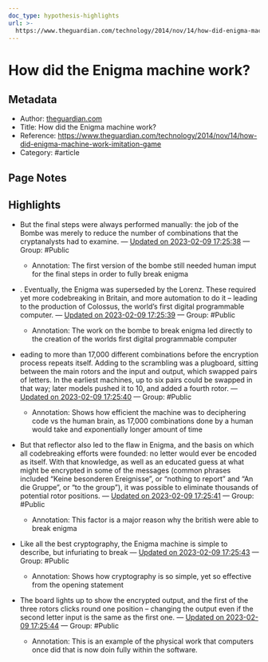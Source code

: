 ```yaml
---
doc_type: hypothesis-highlights
url: >-
  https://www.theguardian.com/technology/2014/nov/14/how-did-enigma-machine-work-imitation-game
---
```


# How did the Enigma machine work?

## Metadata
- Author: [theguardian.com]()
- Title: How did the Enigma machine work?
- Reference: https://www.theguardian.com/technology/2014/nov/14/how-did-enigma-machine-work-imitation-game
- Category: #article

## Page Notes
## Highlights
- But the final steps were always performed manually: the job of the Bombe was merely to reduce the number of combinations that the cryptanalysts had to examine. — [Updated on 2023-02-09 17:25:38](https://hyp.is/rdWFZKjIEe2547v20w1IjQ/www.theguardian.com/technology/2014/nov/14/how-did-enigma-machine-work-imitation-game) — Group: #Public
    - Annotation: The first version of the bombe still needed human imput for the final steps in order to fully break enigma
- . Eventually, the Enigma was superseded by the Lorenz. These required yet more codebreaking in Britain, and more automation to do it – leading to the production of Colossus, the world’s first digital programmable computer. — [Updated on 2023-02-09 17:25:39](https://hyp.is/rnF35KjIEe2dmisqtu8-PQ/www.theguardian.com/technology/2014/nov/14/how-did-enigma-machine-work-imitation-game) — Group: #Public
    - Annotation: The work on the bombe to break enigma led directly to the creation of the worlds first digital programmable computer
- eading to more than 17,000 different combinations before the encryption process repeats itself. Adding to the scrambling was a plugboard, sitting between the main rotors and the input and output, which swapped pairs of letters. In the earliest machines, up to six pairs could be swapped in that way; later models pushed it to 10, and added a fourth rotor. — [Updated on 2023-02-09 17:25:40](https://hyp.is/r0anrKjIEe21_S96n8a38w/www.theguardian.com/technology/2014/nov/14/how-did-enigma-machine-work-imitation-game) — Group: #Public
    - Annotation: Shows how efficient the machine was to deciphering code vs the human brain, as 17,000 combinations done by a human would take and exponentially longer amount of time
- But that reflector also led to the flaw in Enigma, and the basis on which all codebreaking efforts were founded: no letter would ever be encoded as itself. With that knowledge, as well as an educated guess at what might be encrypted in some of the messages (common phrases included “Keine besonderen Ereignisse”, or “nothing to report” and “An die Gruppe”, or “to the group”), it was possible to eliminate thousands of potential rotor positions. — [Updated on 2023-02-09 17:25:41](https://hyp.is/r_3sAKjIEe2HDd-ZmXYOTA/www.theguardian.com/technology/2014/nov/14/how-did-enigma-machine-work-imitation-game) — Group: #Public
    - Annotation: This factor is a major reason why the british were able to break enigma
- Like all the best cryptography, the Enigma machine is simple to describe, but infuriating to break — [Updated on 2023-02-09 17:25:43](https://hyp.is/sQQ3TqjIEe2-b1-RUePNhg/www.theguardian.com/technology/2014/nov/14/how-did-enigma-machine-work-imitation-game) — Group: #Public
    - Annotation: Shows how cryptography is so simple, yet so effective from the opening statement

- The board lights up to show the encrypted output, and the first of the three rotors clicks round one position – changing the output even if the second letter input is the same as the first one. — [Updated on 2023-02-09 17:25:44](https://hyp.is/sZefSKjIEe27XzNsPgy1yQ/www.theguardian.com/technology/2014/nov/14/how-did-enigma-machine-work-imitation-game) — Group: #Public
    - Annotation: This is an example of the physical work that computers once did that is now doin fully within the software.


